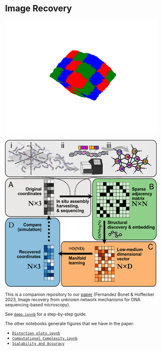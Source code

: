 # Image Recovery

![Image Recovery](recov_image_animated.gif)
<img src="image_recovery_scheme.png" width="500" height="500" />


This is a companion repository to our [paper](https://www.biorxiv.org/content/10.1101/2022.09.29.510142v1) (Fernandez Bonet & Hoffecker 2023, Image recovery from unknown network mechanisms for DNA sequencing-based microscopy).

See [`demo.ipynb`](https://github.com/DavidFernandezBonet/ImageRecovery/blob/master/Code/Tutorials/demo.ipynb) for a step-by-step guide.

The other notebooks generate figures that we have in the paper:

* [`Distortion plots.ipynb`](https://github.com/DavidFernandezBonet/ImageRecovery/blob/master/Code/Tutorials/Distortion%20plots%20.ipynb)
* [`Computational Complexity.ipynb`](https://github.com/DavidFernandezBonet/ImageRecovery/blob/master/Code/Tutorials/Computational%20Complexity.ipynb)
* [`Scalability and Accuracy`](https://github.com/DavidFernandezBonet/ImageRecovery/blob/master/Code/Tutorials/Scalability%20and%20Accuracy.ipynb)

